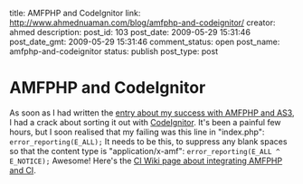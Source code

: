 title: AMFPHP and CodeIgnitor
link: http://www.ahmednuaman.com/blog/amfphp-and-codeignitor/
creator: ahmed
description: 
post_id: 103
post_date: 2009-05-29 15:31:46
post_date_gmt: 2009-05-29 15:31:46
comment_status: open
post_name: amfphp-and-codeignitor
status: publish
post_type: post

# AMFPHP and CodeIgnitor

As soon as I had written the [entry about my success with AMFPHP and AS3](http://ahmednuaman.com/blog/2009/05/29/amfphp-and-as3/), I had a crack about sorting it out with [CodeIgnitor](http://codeigniter.com/). It's been a painful few hours, but I soon realised that my failing was this line in "index.php": ` error_reporting(E_ALL); ` It needs to be this, to suppress any blank spaces so that the content type is "application/x-amf": ` error_reporting(E_ALL ^ E_NOTICE); ` Awesome! Here's the [CI Wiki page about integrating AMFPHP and CI](http://codeigniter.com/wiki/Amfphp_and_CI/).